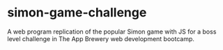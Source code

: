 # simon-game-challenge
A web program replication of the popular Simon game with JS for a boss level challenge in The App Brewery web development bootcamp.

